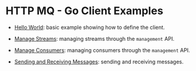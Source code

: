 # HTTP MQ - Go Client Examples

- [Hello World](hello-world/README.md): basic example showing how to define the client.

- [Manage Streams](manage-streams/README.md): managing streams through the `management` API.

- [Manage Consumers](manage-consumers/README.md): managing consumers through the `management` API.

- [Sending and Receiving Messages](sending-messages/README.md): sending and receiving messages.
